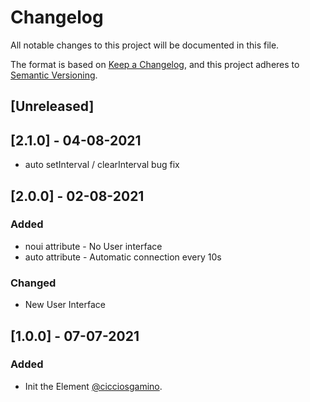 # Changelog
All notable changes to this project will be documented in this file.

The format is based on [Keep a Changelog](https://keepachangelog.com/en/1.0.0/),
and this project adheres to [Semantic Versioning](https://semver.org/spec/v2.0.0.html).

## [Unreleased]

## [2.1.0] - 04-08-2021
  - auto setInterval / clearInterval bug fix

## [2.0.0] - 02-08-2021
### Added
  - noui attribute - No User interface
  - auto attribute - Automatic connection every 10s

### Changed
  - New User Interface

## [1.0.0] - 07-07-2021
### Added
  - Init the Element  [@cicciosgamino](https://github.com/CICCIOSGAMINO).